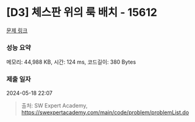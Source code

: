 # [D3] 체스판 위의 룩 배치 - 15612 

[문제 링크](https://swexpertacademy.com/main/code/problem/problemDetail.do?contestProbId=AYOBfxwaAXsDFATW) 

### 성능 요약

메모리: 44,988 KB, 시간: 124 ms, 코드길이: 380 Bytes

### 제출 일자

2024-05-18 22:07



> 출처: SW Expert Academy, https://swexpertacademy.com/main/code/problem/problemList.do